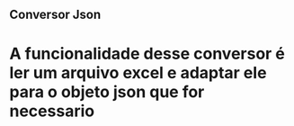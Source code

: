 ## Conversor Json

# A funcionalidade desse conversor é ler um arquivo excel e adaptar ele para o objeto json que for necessario

